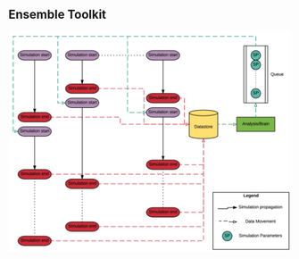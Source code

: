 Ensemble Toolkit
----------------

![Adaptive sampling scheme](./figs/adaptive_sampling_scheme.png "Adaptive sampling scheme")

